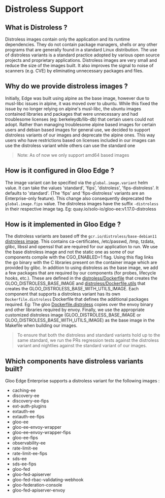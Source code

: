 # Distroless Support

## What is Distroless ?
Distroless images contain only the application and its runtime dependencies. They do not contain package managers, shells or any other programs that are generally found in a standard Linux distribution.
The use of distroless variants is a standard practice adopted by various open source projects and proprietary applications. Distroless images are very small and reduce the size of the images built. It also improves the signal to noise of scanners (e.g. CVE) by eliminating unnecessary packages and files.

## Why do we provide distroless images ?
Initially, Edge was built using alpine as the base image, however due to musl-libc issues in alpine, it was moved over to ubuntu.
While this fixed the issue by no longer relying on alpine's musl-libc, the ubuntu images contained libraries and packages that were unnecessary and had troublesome licenses (eg: berkeleydb/lib-db) that certain users could not adopt.
Rather than managing troublesome alpine based images for certain users and debian based images for general use, we decided to support distroless variants of our images and deprecate the alpine ones. This way users who have restrictions based on licenses included in our images can use the distroless variant while others can use the standard one
> Note: As of now we only support amd64 based images

## How is it configured in Gloo Edge ?
The image variant can be specified via the `global.image.variant` helm value. It can take the values 'standard', 'fips', 'distroless', 'fips-distroless'. It defaults to 'standard'. (The 'fips' and 'fips-distroless' variants are an Enterprise-only feature). This change also consequently deprecated the `global.image.fips` value.
The distroless images have the suffix `-distroless` in their respective image tag. Eg: quay.io/solo-io/gloo-ee:v1.17.0-distroless

## How is it implemented in Gloo Edge ?
The distroless variants are based off the `gcr.io/distroless/base-debian11` [distroless image](https://github.com/GoogleContainerTools/distroless/blob/main/base/README.md#image-contents). This contains ca-certificates, /etc/passwd, /tmp, tzdata, glibc, libssl and openssl that are required for our application to run. We use the base distroless image and not the static one as some of our components compile with the CGO_ENABLED=1 flag. Using this flag links the go binary with the C libraries present on the container image which are provided by glibc.
In addition to using distroless as the base image, we add a few packages that are required by our components (for probes, lifecycle hooks, etc.). These are defined in the [distroless/Dockerfile](https://github.com/solo-io/gloo/blob/main/projects/distroless/Dockerfile) that creates the GLOO_DISTROLESS_BASE_IMAGE and [distroless/Dockerfile.utils](https://github.com/solo-io/gloo/blob/main/projects/distroless/Dockerfile.utils) that creates the GLOO_DISTROLESS_BASE_WITH_UTILS_IMAGE.
Each component that supports a distroless variant has its own `Dockerfile.distroless` Dockerfile that defines the additional packages required. Eg: The gloo [Dockerfile.distroless](https://github.com/solo-io/gloo/blob/main/projects/gloo/cmd/Dockerfile.distroless) copies over the envoy binary and other libraries required by envoy.
Finally, we use the appropriate customized distroless image (GLOO_DISTROLESS_BASE_IMAGE or GLOO_DISTROLESS_BASE_WITH_UTILS_IMAGE) as the base image in the Makefile when building our images.
> To ensure that both the distroless and standard variants hold up to the same standard, we run the PRs regression tests against the distroless variant and nightlies against the standard variant of our images.

## Which components have distroless variants built?
Gloo Edge Enterprise supports a distroless variant for the following images :
- caching-ee
- discovery-ee
- discovery-ee-fips
- ext-auth-plugins
- extauth-ee
- extauth-ee-fips
- gloo-ee
- gloo-ee-envoy-wrapper
- gloo-ee-envoy-wrapper-fips
- gloo-ee-fips
- observability-ee
- rate-limit-ee
- rate-limit-ee-fips
- sds-ee
- sds-ee-fips
- gloo-fed
- gloo-fed-apiserver
- gloo-fed-rbac-validating-webhook
- gloo-federation-console
- gloo-fed-apiserver-envoy
